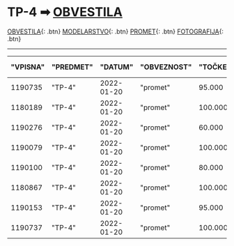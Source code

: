 # TP-4 ➡ [OBVESTILA](./index.md)

[OBVESTILA](../Obvestila/index.md){: .btn} 
[MODELARSTVO](../Modelarstvo/index.md){: .btn} 
[PROMET](../Promet/index.md){: .btn} 
[FOTOGRAFIJA](../Fotografija/index.md){: .btn} 

---
 
| "VPISNA" | "PREDMET" | "DATUM" | "OBVEZNOST" | "TOČKE" | "OCENA [%]" |
|---|---|---|---|---|---|
| 1190735 | "TP-4" | 2022-01-20 | "promet" | 95.000 | 95.0 |
| 1180189 | "TP-4" | 2022-01-20 | "promet" | 100.000 | 100.0 |
| 1190276 | "TP-4" | 2022-01-20 | "promet" | 60.000 | 60.0 |
| 1190079 | "TP-4" | 2022-01-20 | "promet" | 100.000 | 100.0 |
| 1190100 | "TP-4" | 2022-01-20 | "promet" | 80.000 | 80.0 |
| 1180867 | "TP-4" | 2022-01-20 | "promet" | 100.000 | 100.0 |
| 1190153 | "TP-4" | 2022-01-20 | "promet" | 95.000 | 95.0 |
| 1190737 | "TP-4" | 2022-01-20 | "promet" | 100.000 | 100.0 |



